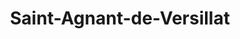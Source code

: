 ---
title: Saint-Agnant-de-Versillat
url: /saint-agnant-de-versillat/
latitude: 46.279
longitude: 1.511
---